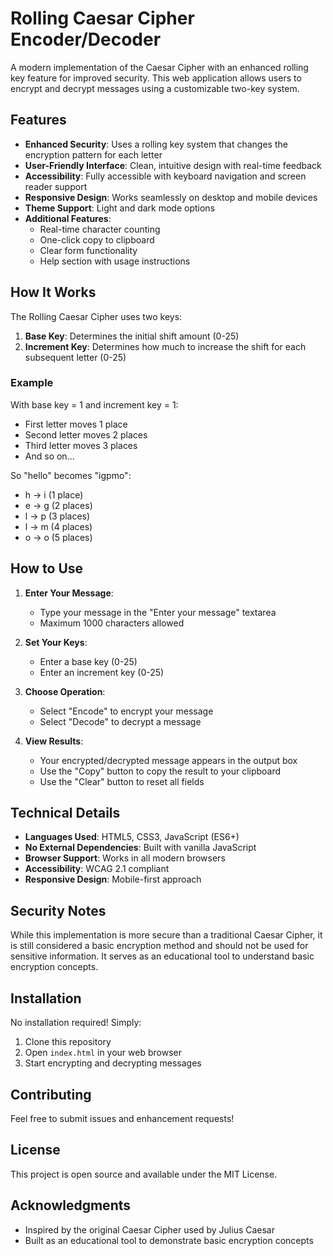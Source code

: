 # Rolling Caesar Cipher Encoder/Decoder

A modern implementation of the Caesar Cipher with an enhanced rolling key feature for improved security. This web application allows users to encrypt and decrypt messages using a customizable two-key system.

## Features

- **Enhanced Security**: Uses a rolling key system that changes the encryption pattern for each letter
- **User-Friendly Interface**: Clean, intuitive design with real-time feedback
- **Accessibility**: Fully accessible with keyboard navigation and screen reader support
- **Responsive Design**: Works seamlessly on desktop and mobile devices
- **Theme Support**: Light and dark mode options
- **Additional Features**:
  - Real-time character counting
  - One-click copy to clipboard
  - Clear form functionality
  - Help section with usage instructions

## How It Works

The Rolling Caesar Cipher uses two keys:
1. **Base Key**: Determines the initial shift amount (0-25)
2. **Increment Key**: Determines how much to increase the shift for each subsequent letter (0-25)

### Example
With base key = 1 and increment key = 1:
- First letter moves 1 place
- Second letter moves 2 places
- Third letter moves 3 places
- And so on...

So "hello" becomes "igpmo":
- h → i (1 place)
- e → g (2 places)
- l → p (3 places)
- l → m (4 places)
- o → o (5 places)

## How to Use

1. **Enter Your Message**:
   - Type your message in the "Enter your message" textarea
   - Maximum 1000 characters allowed

2. **Set Your Keys**:
   - Enter a base key (0-25)
   - Enter an increment key (0-25)

3. **Choose Operation**:
   - Select "Encode" to encrypt your message
   - Select "Decode" to decrypt a message

4. **View Results**:
   - Your encrypted/decrypted message appears in the output box
   - Use the "Copy" button to copy the result to your clipboard
   - Use the "Clear" button to reset all fields

## Technical Details

- **Languages Used**: HTML5, CSS3, JavaScript (ES6+)
- **No External Dependencies**: Built with vanilla JavaScript
- **Browser Support**: Works in all modern browsers
- **Accessibility**: WCAG 2.1 compliant
- **Responsive Design**: Mobile-first approach

## Security Notes

While this implementation is more secure than a traditional Caesar Cipher, it is still considered a basic encryption method and should not be used for sensitive information. It serves as an educational tool to understand basic encryption concepts.

## Installation

No installation required! Simply:
1. Clone this repository
2. Open `index.html` in your web browser
3. Start encrypting and decrypting messages

## Contributing

Feel free to submit issues and enhancement requests!

## License

This project is open source and available under the MIT License.

## Acknowledgments

- Inspired by the original Caesar Cipher used by Julius Caesar
- Built as an educational tool to demonstrate basic encryption concepts
